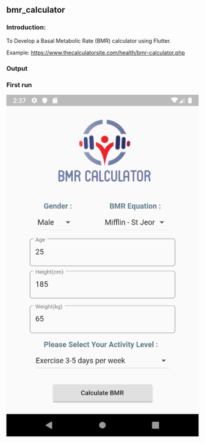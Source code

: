 ## bmr_calculator

### Introduction: 
To Develop a Basal Metabolic Rate (BMR) calculator using Flutter.

Example: https://www.thecalculatorsite.com/health/bmr-calculator.php

### Output
### First run

![](https://github.com/limxinyii/253982-STIW2044-A191-Lab1/blob/master/interface/Input.png)
